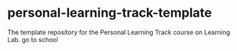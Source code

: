 # personal-learning-track-template
The template repository for the Personal Learning Track course on Learning Lab.
go to school
